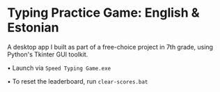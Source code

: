 # Typing Practice Game: English & Estonian


A desktop app I built as part of a free-choice project in 7th grade, using Python's Tkinter GUI toolkit.


• Launch via `Speed Typing Game.exe`

• To reset the leaderboard, run `clear-scores.bat`
